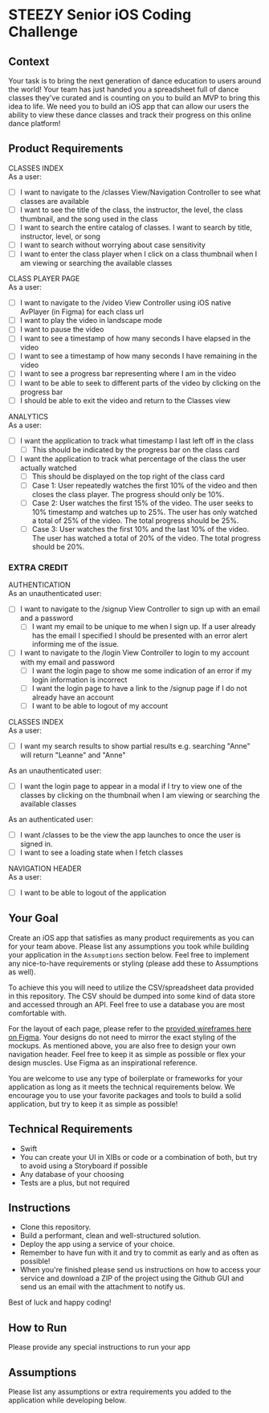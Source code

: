 # STEEZY Senior iOS Coding Challenge


## Context

Your task is to bring the next generation of dance education to users around the world! Your team has just handed you a spreadsheet full of dance classes they've curated and is counting on you to build an MVP to bring this idea to life. We need you to build an iOS app that can allow our users the ability to view these dance classes and track their progress on this online dance platform! 

## Product Requirements

CLASSES INDEX  
As a user:
- [ ] I want to navigate to the /classes View/Navigation Controller to see what classes are available
- [ ] I want to see the title of the class, the instructor, the level, the class thumbnail, and the song used in the class
- [ ] I want to search the entire catalog of classes. I want to search by title, instructor, level, or song
- [ ] I want to search without worrying about case sensitivity
- [ ] I want to enter the class player when I click on a class thumbnail when I am viewing or searching the available classes

CLASS PLAYER PAGE  
As a user:
- [ ] I want to navigate to the /video View Controller using iOS native AvPlayer (in Figma) for each class url
- [ ] I want to play the video in landscape mode 
- [ ] I want to pause the video
- [ ] I want to see a timestamp of how many seconds I have elapsed in the video
- [ ] I want to see a timestamp of how many seconds I have remaining in the video
- [ ] I want to see a progress bar representing where I am in the video
- [ ] I want to be able to seek to different parts of the video by clicking on the progress bar
- [ ] I should be able to exit the video and return to the Classes view

ANALYTICS  
As a user:
- [ ] I want the application to track what timestamp I last left off in the class
  - [ ] This should be indicated by the progress bar on the class card
- [ ] I want the application to track what percentage of the class the user actually watched
  - [ ] This should be displayed on the top right of the class card
  - [ ] Case 1: User repeatedly watches the first 10% of the video and then closes the class player. The progress should only be 10%.
  - [ ] Case 2: User watches the first 15% of the video. The user seeks to 10% timestamp and watches up to 25%. The user has only watched a total of 25% of the video. The total progress should be 25%.
  - [ ] Case 3: User watches the first 10% and the last 10% of the video. The user has watched a total of 20% of the video. The total progress should be 20%.

### EXTRA CREDIT

AUTHENTICATION  
As an unauthenticated user:
- [ ] I want to navigate to the /signup View Controller to sign up with an email and a password
  - [ ] I want my email to be unique to me when I sign up. If a user already has the email I specified I should be presented with an error alert informing me of the issue.
- [ ] I want to navigate to the /login View Controller to login to my account with my email and password
  - [ ] I want the login page to show me some indication of an error if my login information is incorrect
  - [ ] I want the login page to have a link to the /signup page if I do not already have an account
  - [ ] I want to be able to logout of my account

CLASSES INDEX  
As a user:
- [ ] I want my search results to show partial results e.g. searching "Anne" will return "Leanne" and "Anne"

As an unauthenticated user:
- [ ] I want the login page to appear in a modal if I try to view one of the classes by clicking on the thumbnail when I am viewing or searching the available classes

As an authenticated user:
- [ ] I want /classes to be the view the app launches to once the user is signed in. 
- [ ] I want to see a loading state when I fetch classes

NAVIGATION HEADER  
As a user:
- [ ] I want to be able to logout of the application

## Your Goal

Create an iOS app that satisfies as many product requirements as you can for your team above. Please list any assumptions you took while building your application in the `Assumptions` section below. Feel free to implement any nice-to-have requirements or styling (please add these to Assumptions as well). 

To achieve this you will need to utilize the CSV/spreadsheet data provided in this repository. The CSV should be dumped into some kind of data store and accessed through an API. Feel free to use a database you are most comfortable with.

For the layout of each page, please refer to the [provided wireframes here on Figma](https://www.figma.com/file/vLykDDDycDl4LrcY8VQQB8/Untitled?node-id=0%3A1). Your designs do not need to mirror the exact styling of the mockups. As mentioned above, you are also free to design your own navigation header. Feel free to keep it as simple as possible or flex your design muscles. Use Figma as an inspirational reference. 

You are welcome to use any type of boilerplate or frameworks for your application as long as it meets the technical requirements below. We encourage you to use your favorite packages and tools to build a solid application, but try to keep it as simple as possible!
 

## Technical Requirements
- Swift
- You can create your UI in XIBs or code or a combination of both, but try to avoid using a Storyboard if possible
- Any database of your choosing
- Tests are a plus, but not required


## Instructions

- Clone this repository.
- Build a performant, clean and well-structured solution.
- Deploy the app using a service of your choice.
- Remember to have fun with it and try to commit as early and as often as possible!
- When you're finished please send us instructions on how to access your service and download a ZIP of the project using the Github GUI and send us an email with the attachment to notify us.

Best of luck and happy coding!

## How to Run  
Please provide any special instructions to run your app


## Assumptions
Please list any assumptions or extra requirements you added to the application while developing below.
